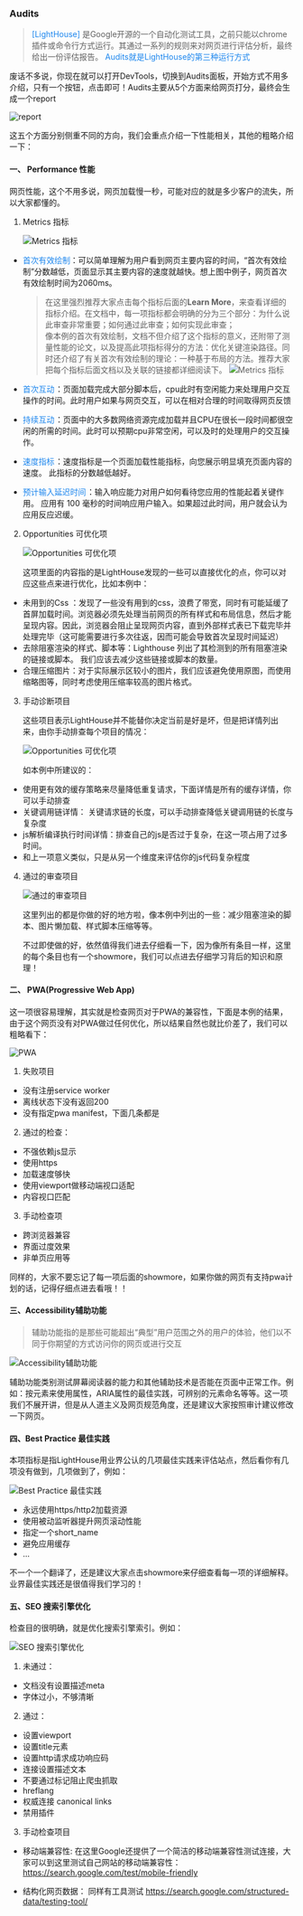 ### Audits

> <font color=#1C86EE> [LightHouse] </font> 是Google开源的一个自动化测试工具，之前只能以chrome插件或命令行方式运行。其通过一系列的规则来对网页进行评估分析，最终给出一份评估报告。 <font color=#1C86EE>Audits就是LightHouse的第三种运行方式</font>

废话不多说，你现在就可以打开DevTools，切换到Audits面板，开始方式不用多介绍，只有一个按钮，点击即可！Audits主要从5个方面来给网页打分，最终会生成一个report

![report](./imgs/Audits/1.png)

这五个方面分别侧重不同的方向，我们会重点介绍一下性能相关，其他的粗略介绍一下：

#### 一、 Performance 性能

网页性能，这个不用多说，网页加载慢一秒，可能对应的就是多少客户的流失，所以大家都懂的。

1. Metrics 指标

    ![Metrics 指标](./imgs/Audits/2.png)

- <font color=#1C86EE>首次有效绘制</font>：可以简单理解为用户看到网页主要内容的时间，“首次有效绘制”分数越低，页面显示其主要内容的速度就越快。想上图中例子，网页首次有效绘制时间为2060ms。

    > 在这里强烈推荐大家点击每个指标后面的**Learn More**，来查看详细的指标介绍。在文档中，每一项指标都会明确的分为三个部分：为什么说此审查非常重要；如何通过此审查；如何实现此审查；<br>
    像本例的首次有效绘制，文档不但介绍了这个指标的意义，还附带了测量性能的论文，以及提高此项指标得分的方法：优化关键渲染路径。同时还介绍了有关首次有效绘制的理论：一种基于布局的方法。推荐大家把每个指标后面文档以及关联的链接都详细阅读下。
    ![Metrics 指标](./imgs/Audits/3.png)

- <font color=#1C86EE>首次互动</font> ：页面加载完成大部分脚本后，cpu此时有空闲能力来处理用户交互操作的时间。此时用户如果与网页交互，可以在相对合理的时间取得网页反馈
- <font color=#1C86EE>持续互动</font> ：页面中的大多数网络资源完成加载并且CPU在很长一段时间都很空闲的所需的时间。此时可以预期cpu非常空闲，可以及时的处理用户的交互操作。
- <font color=#1C86EE>速度指标</font> ：速度指标是一个页面加载性能指标，向您展示明显填充页面内容的速度。 此指标的分数越低越好。
- <font color=#1C86EE>预计输入延迟时间</font> ：输入响应能力对用户如何看待您应用的性能起着关键作用。 应用有 100 毫秒的时间响应用户输入。如果超过此时间，用户就会认为应用反应迟缓。

2. Opportunities 可优化项

    ![Opportunities 可优化项](./imgs/Audits/4.png)

    这项里面的内容指的是LightHouse发现的一些可以直接优化的点，你可以对应这些点来进行优化，比如本例中：

- 未用到的Css ：发现了一些没有用到的css，浪费了带宽，同时有可能延缓了首屏加载时间。浏览器必须先处理当前网页的所有样式和布局信息，然后才能呈现内容。因此，浏览器会阻止呈现网页内容，直到外部样式表已下载完毕并处理完毕（这可能需要进行多次往返，因而可能会导致首次呈现时间延迟）
- 去除阻塞渲染的样式、脚本等：Lighthouse 列出了其检测到的所有阻塞渲染的链接或脚本。 我们应该去减少这些链接或脚本的数量。
- 合理压缩图片：对于实际展示区较小的图片，我们应该避免使用原图，而使用缩略图等，同时考虑使用压缩率较高的图片格式。

3. 手动诊断项目

    这些项目表示LightHouse并不能替你决定当前是好是坏，但是把详情列出来，由你手动排查每个项目的情况：

    ![Opportunities 可优化项](./imgs/Audits/5.png)

    如本例中所建议的：

- 使用更有效的缓存策略来尽量降低重复请求，下面详情是所有的缓存详情，你可以手动排查
- 关键调用链详情： 关键请求链的长度，可以手动排查降低关键调用链的长度与复杂度
- js解析编译执行时间详情：排查自己的js是否过于复杂，在这一项占用了过多时间。
- 和上一项意义类似，只是从另一个维度来评估你的js代码复杂程度

4. 通过的审查项目

    ![通过的审查项目](./imgs/Audits/6.png)

    这里列出的都是你做的好的地方啦，像本例中列出的一些：减少阻塞渲染的脚本、图片懒加载、样式脚本压缩等等。

    不过即使做的好，依然值得我们进去仔细看一下，因为像所有条目一样，这里的每个条目也有一个showmore，我们可以点进去仔细学习背后的知识和原理！

#### 二、 PWA(Progressive Web App)

这一项很容易理解，其实就是检查网页对于PWA的兼容性，下面是本例的结果，由于这个网页没有对PWA做过任何优化，所以结果自然也就比价差了，我们可以粗略看下：

![PWA](./imgs/Audits/7.png)

1. 失败项目
- 没有注册service worker
- 离线状态下没有返回200
- 没有指定pwa manifest，下面几条都是

2. 通过的检查：
- 不强依赖js显示
- 使用https
- 加载速度够快
- 使用viewport做移动端视口适配
- 内容视口匹配

3. 手动检查项
- 跨浏览器兼容
- 界面过度效果
- 非单页应用等

同样的，大家不要忘记了每一项后面的showmore，如果你做的网页有支持pwa计划的话，记得仔细点进去看哦！！

#### 三、Accessibility辅助功能

> 辅助功能指的是那些可能超出“典型”用户范围之外的用户的体验，他们以不同于你期望的方式访问你的网页或进行交互

![Accessibility辅助功能](./imgs/Audits/8.png)

辅助功能类别测试屏幕阅读器的能力和其他辅助技术是否能在页面中正常工作。例如：按元素来使用属性，ARIA属性的最佳实践，可辨别的元素命名等等。这一项我们不展开讲，但是从人道主义及网页规范角度，还是建议大家按照审计建议修改一下网页。

#### 四、Best Practice 最佳实践

本项指标是指LightHouse用业界公认的几项最佳实践来评估站点，然后看你有几项没有做到，几项做到了，例如：

![Best Practice 最佳实践](./imgs/Audits/9.png)

- 永远使用https/http2加载资源
- 使用被动监听器提升网页滚动性能
- 指定一个short_name
- 避免应用缓存
- ...

不一个一个翻译了，还是建议大家点击showmore来仔细查看每一项的详细解释。业界最佳实践还是很值得我们学习的！

#### 五、SEO 搜索引擎优化

检查目的很明确，就是优化搜索引擎索引。例如：

![SEO 搜索引擎优化](./imgs/Audits/10.png)

1. 未通过：

- 文档没有设置描述meta
- 字体过小，不够清晰

2. 通过：

- 设置viewport
- 设置title元素
- 设置http请求成功响应码
- 连接设置描述文本
- 不要通过标记阻止爬虫抓取
- hreflang
- 权威连接 canonical links
- 禁用插件

3. 手动检查项目

- 移动端兼容性: 在这里Google还提供了一个简洁的移动端兼容性测试连接，大家可以到这里测试自己网站的移动端兼容性：
https://search.google.com/test/mobile-friendly

- 结构化网页数据： 同样有工具测试
https://search.google.com/structured-data/testing-tool/

